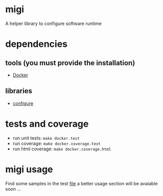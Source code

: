 # migi
A helper library to configure software runtime

# dependencies
## tools (you must provide the installation)
- [Docker](https://www.docker.com/)

## libraries
- [configure](https://github.com/paked/configure)

# tests and coverage
- run unit tests: `make docker.test`
- run coverage: `make docker.coverage.text`
- run html coverage: `make docker.coverage.html`

# migi usage
Find some samples in the test [file](configure_test.go) a better usage section will be avaiable soon ...
